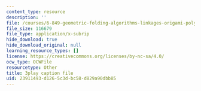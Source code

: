 ```yaml
---
content_type: resource
description: ''
file: /courses/6-849-geometric-folding-algorithms-linkages-origami-polyhedra-fall-2012/23911493d1265c3dbc58d829a90dbb85_6GAq2w_HBUQ.srt
file_size: 116679
file_type: application/x-subrip
hide_download: true
hide_download_original: null
learning_resource_types: []
license: https://creativecommons.org/licenses/by-nc-sa/4.0/
ocw_type: OCWFile
resourcetype: Other
title: 3play caption file
uid: 23911493-d126-5c3d-bc58-d829a90dbb85
---
```

